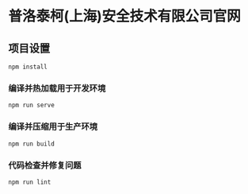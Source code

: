 # 普洛泰柯(上海)安全技术有限公司官网

## 项目设置
```
npm install
```

### 编译并热加载用于开发环境
```
npm run serve
```

### 编译并压缩用于生产环境
```
npm run build
```

### 代码检查并修复问题
```
npm run lint
```

